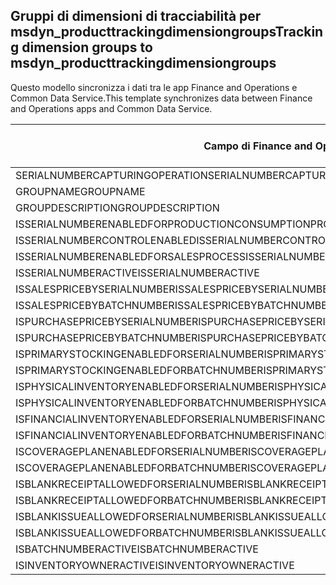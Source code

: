 ## <a name="tracking-dimension-groups-to-msdyn_producttrackingdimensiongroups"></a><span data-ttu-id="a176a-101">Gruppi di dimensioni di tracciabilità per msdyn_producttrackingdimensiongroups</span><span class="sxs-lookup"><span data-stu-id="a176a-101">Tracking dimension groups to msdyn_producttrackingdimensiongroups</span></span>

<span data-ttu-id="a176a-102">Questo modello sincronizza i dati tra le app Finance and Operations e Common Data Service.</span><span class="sxs-lookup"><span data-stu-id="a176a-102">This template synchronizes data between Finance and Operations apps and Common Data Service.</span></span>

<span data-ttu-id="a176a-103">Campo di Finance and Operations</span><span class="sxs-lookup"><span data-stu-id="a176a-103">Finance and Operations field</span></span> | <span data-ttu-id="a176a-104">Tipo di mappa</span><span class="sxs-lookup"><span data-stu-id="a176a-104">Map type</span></span> | <span data-ttu-id="a176a-105">Altro campo di Dynamics 365</span><span class="sxs-lookup"><span data-stu-id="a176a-105">Other Dynamics 365 field</span></span> | <span data-ttu-id="a176a-106">Valore predefinito</span><span class="sxs-lookup"><span data-stu-id="a176a-106">Default value</span></span>
---|---|---|---
<span data-ttu-id="a176a-107">SERIALNUMBERCAPTURINGOPERATION</span><span class="sxs-lookup"><span data-stu-id="a176a-107">SERIALNUMBERCAPTURINGOPERATION</span></span> | >< | <span data-ttu-id="a176a-108">msdyn_serialnumbercapturingoperation</span><span class="sxs-lookup"><span data-stu-id="a176a-108">msdyn_serialnumbercapturingoperation</span></span> | 
<span data-ttu-id="a176a-109">GROUPNAME</span><span class="sxs-lookup"><span data-stu-id="a176a-109">GROUPNAME</span></span> | = | <span data-ttu-id="a176a-110">msdyn_groupname</span><span class="sxs-lookup"><span data-stu-id="a176a-110">msdyn_groupname</span></span> | 
<span data-ttu-id="a176a-111">GROUPDESCRIPTION</span><span class="sxs-lookup"><span data-stu-id="a176a-111">GROUPDESCRIPTION</span></span> | = | <span data-ttu-id="a176a-112">msdyn_groupdescription</span><span class="sxs-lookup"><span data-stu-id="a176a-112">msdyn_groupdescription</span></span> | 
<span data-ttu-id="a176a-113">ISSERIALNUMBERENABLEDFORPRODUCTIONCONSUMPTIONPROCESS</span><span class="sxs-lookup"><span data-stu-id="a176a-113">ISSERIALNUMBERENABLEDFORPRODUCTIONCONSUMPTIONPROCESS</span></span> | >< | <span data-ttu-id="a176a-114">msdyn_issnenabledforpcprocess</span><span class="sxs-lookup"><span data-stu-id="a176a-114">msdyn_issnenabledforpcprocess</span></span> | 
<span data-ttu-id="a176a-115">ISSERIALNUMBERCONTROLENABLED</span><span class="sxs-lookup"><span data-stu-id="a176a-115">ISSERIALNUMBERCONTROLENABLED</span></span> | >< | <span data-ttu-id="a176a-116">msdyn_isserialnumbercontrolenabled</span><span class="sxs-lookup"><span data-stu-id="a176a-116">msdyn_isserialnumbercontrolenabled</span></span> | 
<span data-ttu-id="a176a-117">ISSERIALNUMBERENABLEDFORSALESPROCESS</span><span class="sxs-lookup"><span data-stu-id="a176a-117">ISSERIALNUMBERENABLEDFORSALESPROCESS</span></span> | >< | <span data-ttu-id="a176a-118">msdyn_isserialnumberenabledforsalesprocess</span><span class="sxs-lookup"><span data-stu-id="a176a-118">msdyn_isserialnumberenabledforsalesprocess</span></span> | 
<span data-ttu-id="a176a-119">ISSERIALNUMBERACTIVE</span><span class="sxs-lookup"><span data-stu-id="a176a-119">ISSERIALNUMBERACTIVE</span></span> | >< | <span data-ttu-id="a176a-120">msdyn_isserialnumberactive</span><span class="sxs-lookup"><span data-stu-id="a176a-120">msdyn_isserialnumberactive</span></span> | 
<span data-ttu-id="a176a-121">ISSALESPRICEBYSERIALNUMBER</span><span class="sxs-lookup"><span data-stu-id="a176a-121">ISSALESPRICEBYSERIALNUMBER</span></span> | >< | <span data-ttu-id="a176a-122">msdyn_issalespricebyserialnumber</span><span class="sxs-lookup"><span data-stu-id="a176a-122">msdyn_issalespricebyserialnumber</span></span> | 
<span data-ttu-id="a176a-123">ISSALESPRICEBYBATCHNUMBER</span><span class="sxs-lookup"><span data-stu-id="a176a-123">ISSALESPRICEBYBATCHNUMBER</span></span> | >< | <span data-ttu-id="a176a-124">msdyn_issalespricebybatchnumber</span><span class="sxs-lookup"><span data-stu-id="a176a-124">msdyn_issalespricebybatchnumber</span></span> | 
<span data-ttu-id="a176a-125">ISPURCHASEPRICEBYSERIALNUMBER</span><span class="sxs-lookup"><span data-stu-id="a176a-125">ISPURCHASEPRICEBYSERIALNUMBER</span></span> | >< | <span data-ttu-id="a176a-126">msdyn_ispurchasepricebyserialnumber</span><span class="sxs-lookup"><span data-stu-id="a176a-126">msdyn_ispurchasepricebyserialnumber</span></span> | 
<span data-ttu-id="a176a-127">ISPURCHASEPRICEBYBATCHNUMBER</span><span class="sxs-lookup"><span data-stu-id="a176a-127">ISPURCHASEPRICEBYBATCHNUMBER</span></span> | >< | <span data-ttu-id="a176a-128">msdyn_ispurchasepricebybatchnumber</span><span class="sxs-lookup"><span data-stu-id="a176a-128">msdyn_ispurchasepricebybatchnumber</span></span> | 
<span data-ttu-id="a176a-129">ISPRIMARYSTOCKINGENABLEDFORSERIALNUMBER</span><span class="sxs-lookup"><span data-stu-id="a176a-129">ISPRIMARYSTOCKINGENABLEDFORSERIALNUMBER</span></span> | >< | <span data-ttu-id="a176a-130">msdyn_isprimarystockingenabledforsn</span><span class="sxs-lookup"><span data-stu-id="a176a-130">msdyn_isprimarystockingenabledforsn</span></span> | 
<span data-ttu-id="a176a-131">ISPRIMARYSTOCKINGENABLEDFORBATCHNUMBER</span><span class="sxs-lookup"><span data-stu-id="a176a-131">ISPRIMARYSTOCKINGENABLEDFORBATCHNUMBER</span></span> | >< | <span data-ttu-id="a176a-132">msdyn_isprimarystockingenabledforbn</span><span class="sxs-lookup"><span data-stu-id="a176a-132">msdyn_isprimarystockingenabledforbn</span></span> | 
<span data-ttu-id="a176a-133">ISPHYSICALINVENTORYENABLEDFORSERIALNUMBER</span><span class="sxs-lookup"><span data-stu-id="a176a-133">ISPHYSICALINVENTORYENABLEDFORSERIALNUMBER</span></span> | >< | <span data-ttu-id="a176a-134">msdyn_isphysicalinventoryenabledforsn</span><span class="sxs-lookup"><span data-stu-id="a176a-134">msdyn_isphysicalinventoryenabledforsn</span></span> | 
<span data-ttu-id="a176a-135">ISPHYSICALINVENTORYENABLEDFORBATCHNUMBER</span><span class="sxs-lookup"><span data-stu-id="a176a-135">ISPHYSICALINVENTORYENABLEDFORBATCHNUMBER</span></span> | >< | <span data-ttu-id="a176a-136">msdyn_isphysicalinventoryenabledforbn</span><span class="sxs-lookup"><span data-stu-id="a176a-136">msdyn_isphysicalinventoryenabledforbn</span></span> | 
<span data-ttu-id="a176a-137">ISFINANCIALINVENTORYENABLEDFORSERIALNUMBER</span><span class="sxs-lookup"><span data-stu-id="a176a-137">ISFINANCIALINVENTORYENABLEDFORSERIALNUMBER</span></span> | >< | <span data-ttu-id="a176a-138">msdyn_isfinancialinventoryenabledforsn</span><span class="sxs-lookup"><span data-stu-id="a176a-138">msdyn_isfinancialinventoryenabledforsn</span></span> | 
<span data-ttu-id="a176a-139">ISFINANCIALINVENTORYENABLEDFORBATCHNUMBER</span><span class="sxs-lookup"><span data-stu-id="a176a-139">ISFINANCIALINVENTORYENABLEDFORBATCHNUMBER</span></span> | >< | <span data-ttu-id="a176a-140">msdyn_isfinancialinventoryenabledforbn</span><span class="sxs-lookup"><span data-stu-id="a176a-140">msdyn_isfinancialinventoryenabledforbn</span></span> | 
<span data-ttu-id="a176a-141">ISCOVERAGEPLANENABLEDFORSERIALNUMBER</span><span class="sxs-lookup"><span data-stu-id="a176a-141">ISCOVERAGEPLANENABLEDFORSERIALNUMBER</span></span> | >< | <span data-ttu-id="a176a-142">msdyn_iscoverageplanenabledforserialnumber</span><span class="sxs-lookup"><span data-stu-id="a176a-142">msdyn_iscoverageplanenabledforserialnumber</span></span> | 
<span data-ttu-id="a176a-143">ISCOVERAGEPLANENABLEDFORBATCHNUMBER</span><span class="sxs-lookup"><span data-stu-id="a176a-143">ISCOVERAGEPLANENABLEDFORBATCHNUMBER</span></span> | >< | <span data-ttu-id="a176a-144">msdyn_iscoverageplanenabledforbatchnumber</span><span class="sxs-lookup"><span data-stu-id="a176a-144">msdyn_iscoverageplanenabledforbatchnumber</span></span> | 
<span data-ttu-id="a176a-145">ISBLANKRECEIPTALLOWEDFORSERIALNUMBER</span><span class="sxs-lookup"><span data-stu-id="a176a-145">ISBLANKRECEIPTALLOWEDFORSERIALNUMBER</span></span> | >< | <span data-ttu-id="a176a-146">msdyn_isblankreceiptallowedforserialnumber</span><span class="sxs-lookup"><span data-stu-id="a176a-146">msdyn_isblankreceiptallowedforserialnumber</span></span> | 
<span data-ttu-id="a176a-147">ISBLANKRECEIPTALLOWEDFORBATCHNUMBER</span><span class="sxs-lookup"><span data-stu-id="a176a-147">ISBLANKRECEIPTALLOWEDFORBATCHNUMBER</span></span> | >< | <span data-ttu-id="a176a-148">msdyn_isblankreceiptallowedforbatchnumber</span><span class="sxs-lookup"><span data-stu-id="a176a-148">msdyn_isblankreceiptallowedforbatchnumber</span></span> | 
<span data-ttu-id="a176a-149">ISBLANKISSUEALLOWEDFORSERIALNUMBER</span><span class="sxs-lookup"><span data-stu-id="a176a-149">ISBLANKISSUEALLOWEDFORSERIALNUMBER</span></span> | >< | <span data-ttu-id="a176a-150">msdyn_isblankissueallowedforserialnumber</span><span class="sxs-lookup"><span data-stu-id="a176a-150">msdyn_isblankissueallowedforserialnumber</span></span> | 
<span data-ttu-id="a176a-151">ISBLANKISSUEALLOWEDFORBATCHNUMBER</span><span class="sxs-lookup"><span data-stu-id="a176a-151">ISBLANKISSUEALLOWEDFORBATCHNUMBER</span></span> | >< | <span data-ttu-id="a176a-152">msdyn_isblankissueallowedforbatchnumber</span><span class="sxs-lookup"><span data-stu-id="a176a-152">msdyn_isblankissueallowedforbatchnumber</span></span> | 
<span data-ttu-id="a176a-153">ISBATCHNUMBERACTIVE</span><span class="sxs-lookup"><span data-stu-id="a176a-153">ISBATCHNUMBERACTIVE</span></span> | >< | <span data-ttu-id="a176a-154">msdyn_isbatchnumberactive</span><span class="sxs-lookup"><span data-stu-id="a176a-154">msdyn_isbatchnumberactive</span></span> | 
<span data-ttu-id="a176a-155">ISINVENTORYOWNERACTIVE</span><span class="sxs-lookup"><span data-stu-id="a176a-155">ISINVENTORYOWNERACTIVE</span></span> | >< | <span data-ttu-id="a176a-156">msdyn_isinventoryowneractive</span><span class="sxs-lookup"><span data-stu-id="a176a-156">msdyn_isinventoryowneractive</span></span> | 
